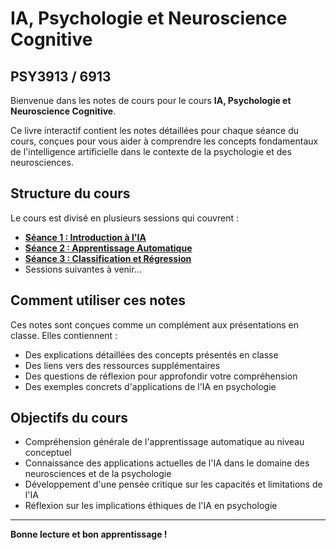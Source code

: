 # IA, Psychologie et Neuroscience Cognitive

## PSY3913 / 6913

Bienvenue dans les notes de cours pour le cours **IA, Psychologie et Neuroscience Cognitive**.

Ce livre interactif contient les notes détaillées pour chaque séance du cours, conçues pour vous aider à comprendre les concepts fondamentaux de l'intelligence artificielle dans le contexte de la psychologie et des neurosciences.

## Structure du cours

Le cours est divisé en plusieurs sessions qui couvrent :

- **[Séance 1 : Introduction à l'IA](seance1)**
- **[Séance 2 : Apprentissage Automatique](seance2)**
- **[Séance 3 : Classification et Régression](seance3)**
- Sessions suivantes à venir...

## Comment utiliser ces notes

Ces notes sont conçues comme un complément aux présentations en classe. Elles contiennent :

- Des explications détaillées des concepts présentés en classe
- Des liens vers des ressources supplémentaires
- Des questions de réflexion pour approfondir votre compréhension
- Des exemples concrets d'applications de l'IA en psychologie

## Objectifs du cours

- Compréhension générale de l'apprentissage automatique au niveau conceptuel
- Connaissance des applications actuelles de l'IA dans le domaine des neurosciences et de la psychologie
- Développement d'une pensée critique sur les capacités et limitations de l'IA
- Réflexion sur les implications éthiques de l'IA en psychologie

---

**Bonne lecture et bon apprentissage !**